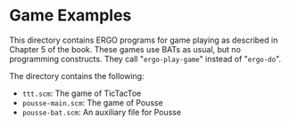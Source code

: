 # Game Examples

This directory contains ERGO programs for game playing as described in Chapter 5 of the book.  These games use BATs as usual, but no programming constructs. They call "`ergo-play-game`" instead of "`ergo-do`".

The directory contains the following:

- `ttt.scm`: The game of TicTacToe
- `pousse-main.scm`: The game of Pousse
- `pousse-bat.scm`: An auxiliary file for Pousse
